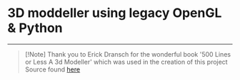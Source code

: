 # 3D moddeller using legacy OpenGL & Python
---
> [!Note] Thank you to Erick Dransch for the wonderful book '500 Lines or Less A 3d Modeller' which was used in the creation of this project
> Source found [here](https://aosabook.org/en/500L/a-3d-modeller.html)